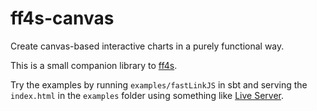 # ff4s-canvas

Create canvas-based interactive charts in a purely functional way.

This is a small companion library to [ff4s](https://www.github.com/buntec/ff4s).

Try the examples by running `examples/fastLinkJS` in sbt and serving
the `index.html` in the `examples` folder using something
like [Live Server](https://www.npmjs.com/package/live-server).
